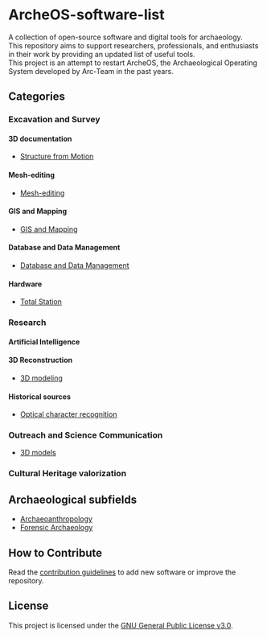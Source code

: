 # ArcheOS-software-list

A collection of open-source software and digital tools for archaeology.  
This repository aims to support researchers, professionals, and enthusiasts in their work by providing an updated list of useful tools.  
This project is an attempt to restart ArcheOS, the Archaeological Operating System developed by Arc-Team in the past years.

## Categories

### Excavation and Survey

#### 3D documentation

- [Structure from Motion](software/sfm.md)

#### Mesh-editing

- [Mesh-editing](software/mesh-editing.md)

#### GIS and Mapping

- [GIS and Mapping](/software/gis.md)

#### Database and Data Management

- [Database and Data Management](software/dbms.md)

#### Hardware

- [Total Station](software/total_station.md)

### Research

#### Artificial Intelligence

#### 3D Reconstruction

- [3D modeling](software/3d_modeling.md)

#### Historical sources

- [Optical character recognition](software/ocr.md)

### Outreach and Science Communication

- [3D models](software/outreach_3d_models.md)

### Cultural Heritage valorization

## Archaeological subfields

- [Archaeoanthropology](subfields/archaeoanthropology.md)
- [Forensic Archaeology](subfields/forensic_archaeology.md)

## How to Contribute

Read the [contribution guidelines](CONTRIBUTING.md) to add new software or improve the repository.

## License

This project is licensed under the [GNU General Public License v3.0](LICENSE).
